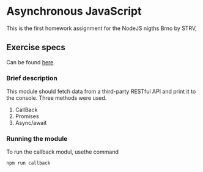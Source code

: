 # Asynchronous JavaScript

This is the first homework assignment for the NodeJS nigths Brno by STRV, 

## Exercise specs

Can be found [here](https://github.com/strvcom/nodejs-nights-2019-brno/tree/master/lectures/01-javascript).

### Brief description

This module should fetch data from a third-party RESTful API and print it to the console. 
Three methods were used. 

1. CallBack
2. Promises
3. Async/await

### Running the module

To run the callback modul, usethe command 

```
npm run callback
``` 